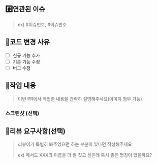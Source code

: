 ## #️⃣연관된 이슈

> ex) #이슈번호, #이슈번호

## 📍코드 변경 사유
- [ ] 신규 기능 추가
- [ ] 기존 기능 수정
- [ ] 버그 수정

## 📝작업 내용

> 이번 PR에서 작업한 내용을 간략히 설명해주세요(이미지 첨부 가능)

### 스크린샷 (선택)

## 💬리뷰 요구사항(선택)

> 리뷰어가 특별히 봐주었으면 하는 부분이 있다면 작성해주세요
>
> ex) 메서드 XXX의 이름을 더 잘 짓고 싶은데 혹시 좋은 명칭이 있을까요?
